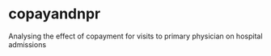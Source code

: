 copayandnpr
===========
Analysing the effect of copayment for visits to primary physician on hospital admissions

